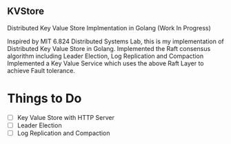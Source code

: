 ## KVStore

Distributed Key Value Store Implmentation in Golang (Work In Progress)

Inspired by MIT 6.824 Distributed Systems Lab, this is my implementation of Distributed Key Value Store in Golang.
Implemented the Raft consensus algorithm including Leader Election, Log Replication and Compaction
Implemented a Key Value Service which uses the above Raft Layer to achieve Fault tolerance.

# Things to Do

- [ ] Key Value Store with HTTP Server
- [ ] Leader Election
- [ ] Log Replication and Compaction